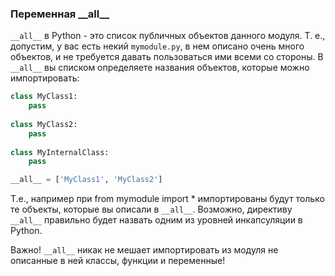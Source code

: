 ### Переменная \_\_all\_\_

`__all__` в Python - это список публичных объектов данного модуля. Т. е., допустим, у вас есть некий `mymodule.py`, в нем описано очень много объектов, и не требуется давать пользоваться ими всеми со стороны. В `__all__` вы списком определяете названия объектов, которые можно импортировать:
 
```python
class MyClass1:
    pass
    
class MyClass2:
    pass
    
class MyInternalClass:
    pass

__all__ = ['MyClass1', 'MyClass2']
```
  
Т.е., например при from mymodule import * импортированы будут только те объекты, которые вы описали в `__all__`.
Возможно, директиву `__all__` правильно будет назвать одним из уровней инкапсуляции в Python.

Важно! `__all__` никак не мешает импортировать из модуля не описанные в ней классы, функции и переменные!